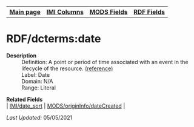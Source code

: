 <!DOCTYPE html>
<html>

<body>
<table style="width:100%">
  <tr>
    <th><a href="index.md">Main page</a></th>
	<th><a href="IMI.md">IMI Columns</a></th>
    <th><a href="MODS.md">MODS Fields</a></th>
    <th><a href="RDF.md">RDF Fields</a></th>
  </tr>
</table>



<h1>RDF/dcterms:date</h1>
<dl>
  <dt><b>Description</b></dt>
  <dd>Definition: A point or period of time associated with an event in the lifecycle of the resource. <a href="https://www.dublincore.org/specifications/dublin-core/dcmi-terms/#http://purl.org/dc/terms/date">(reference)</a></dd>
  <dd>Label:  Date</dd>
  <dd>Domain:  N/A</dd>
  <dd>Range:  Literal</dd>
</dl>
<dl>
	<dt><b>Related Fields</b></dt>
		| <a href="date.sort.md">IMI/date_sort</a> | <a href="mods.originInfo.dateCreated.md">MODS/originInfo/dateCreated</a> |
</dl>
<p><i>Last Updated: </i>05/05/2021</p>
</body>
</html>